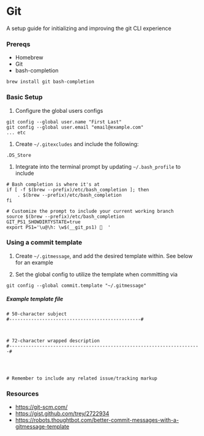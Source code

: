 # Git

A setup guide for initializing and improving the git CLI experience

### Prereqs

- Homebrew
- Git
- bash-completion

```
brew install git bash-completion
```

### Basic Setup

1. Configure the global users configs
```
git config --global user.name "First Last"
git config --global user.email "email@example.com"
... etc
```

1. Create `~/.gitexcludes` and include the following:  
```
.DS_Store
```

1. Integrate into the terminal prompt by updating `~/.bash_profile` to include  
  
```
# Bash completion is where it's at
if [ -f $(brew --prefix)/etc/bash_completion ]; then
    . $(brew --prefix)/etc/bash_completion
fi

# Customize the prompt to include your current working branch
source $(brew --prefix)/etc/bash_completion
GIT_PS1_SHOWDIRTYSTATE=true
export PS1='\u@\h: \w$(__git_ps1) 🧀  '
```

### Using a commit template

1. Create `~/.gitmessage`, and add the desired template within. See below for an example

1. Set the global config to utilize the template when committing via  
```
git config --global commit.template "~/.gitmessage"
```

##### Example template file
```
# 50-character subject
#------------------------------------------------#



# 72-character wrapped description
#----------------------------------------------------------------------#




# Remember to include any related issue/tracking markup
```

### Resources

- https://git-scm.com/
- https://gist.github.com/trey/2722934
- https://robots.thoughtbot.com/better-commit-messages-with-a-gitmessage-template

